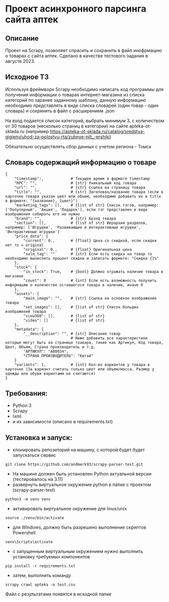 # Проект асинхронного парсинга сайта аптек

## Описание

Проект на Scrapy, позволяет спрасить и сохранить в файл инофрмацию о товарах с сайта аптек.
Сделано в качестве тестового задания в августе 2023. 

## Исходное ТЗ

Используя фреймворк Scrapy необходимо написать код программы 
для получения информации о товарах интернет-магазина из списка 
категорий по заранее заданному шаблону, данную информацию 
необходимо представлять в виде списка словарей 
(один товар - один словарь) и сохрянить в файл с расширением .json

На вход подается список категорий, выбрать минимум 3, 
с количеством от 30 товаров (несколько страниц в категории) 
на сайте apteka-ot-sklada.ru 
(например https://apteka-ot-sklada.ru/catalog/sredstva-gigieny/uhod-za-polostyu-rta/zubnye-niti_-ershiki)

Обязательно осуществлять сбор данных с учетом региона - Томск

## Словарь содержащий информацию о товаре

```
{
    "timestamp":,            # Текущее время в формате timestamp
    "RPC": "",               # {str} Уникальный код товара
    "url": "",               # {str} Ссылка на страницу товара
    "title": "",             # {str} Заголовок/название товара (если в карточке товара указан цвет или объем, необходимо добавить их в title в формате: "{название}, {цвет}")
    "marketing_tags": [],    # {list of str} Список тэгов, например: ['Популярный', 'Акция', 'Подарок'], если тэг представлен в виде изображения собирать его не нужно
    "brand": "",             # {str} Брэнд товара
    "section": [],           # {list of str} Иерархия разделов, например: ['Игрушки', 'Развивающие и интерактивные игрушки', 'Интерактивные игрушки']
    "price_data": {
        "current": 0.,       # {float} Цена со скидкой, если скидки нет то = original
        "original": 0.,      # {float} Оригинальная цена
        "sale_tag": ""       # {str} Если есть скидка на товар то необходимо вычислить процент скидки и записать формате: "Скидка {}%"
    },
    "stock": {
        "in_stock": True,    # {bool} Должно отражать наличие товара в магазине
        "count": 0           # {int} Если есть возможность получить информацию о количестве оставшегося товара в наличии, иначе 0
    },
    "assets": {
        "main_image": "",    # {str} Ссылка на основное изображение товара
        "set_images": [],    # {list of str} Список больших изображений товара
        "view360": [],       # {list of str}
        "video": []          # {list of str} 
    },
    "metadata": {
        "__description": "", # {str} Описание товар
                             # Ниже добавить все характеристики которые могут быть на странице тоавара, такие как Артикул, Код товара, Цвет, Объем, Страна производитель и т.д.
        "АРТИКУЛ": "A88834",
        "СТРАНА ПРОИЗВОДИТЕЛЬ": "Китай"
    }
    "variants": 1,           # {int} Кол-во вариантов у товара в карточке (За вариант считать только цвет или объем/масса. Размер у одежды или обуви варинтами не считаются)
}

```


## Требования:
 - Python 3
 - Scrapy
 - lxml
 - и их зависимости (описано в requirements.txt)
 
## Установка и запуск:
 - клонировать репозиторий на машину, с которой будет будет запускаться сервис 

```
git clone https://github.com/andmerk93/scrapy-parser-test.git
```

- На машине должен быть установлен Python актуальной версии (тестировалось на 3.11)
- развернуть виртуальное окружение python в папке с проектом (scrapy-parser-test)
```
python3 -m venv venv
```
- активировать виртуальное окружение для linux/unix
 ```
 source ./venv/bin/activate 
 ``` 
- для Windows, должно быть разрешено выполнение скриптов Powershell
 ```
 venv\Scripts\activate
 ``` 

- с запущенным виртуальным окружением нужно выполнить установку требуемых компонентов
```
pip install -r requirements.txt
```

- затем, выполнить команду
```
scrapy crawl apteka -o test.csv
```

Файл с результатами появятся в исходной папке
